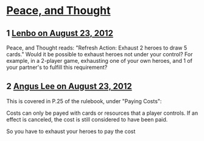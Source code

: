 # [Peace, and Thought](https://community.fantasyflightgames.com/topic/69728-peace-and-thought/)

## 1 [Lenbo on August 23, 2012](https://community.fantasyflightgames.com/topic/69728-peace-and-thought/?do=findComment&comment=680104)

Peace, and Thought reads: "Refresh Action: Exhaust 2 heroes to draw 5 cards." Would it be possible to exhaust heroes not under your control? For example, in a 2-player game, exhausting one of your own heroes, and 1 of your partner's to fulfill this requirement?

## 2 [Angus Lee on August 23, 2012](https://community.fantasyflightgames.com/topic/69728-peace-and-thought/?do=findComment&comment=680117)

This is covered in P.25 of the rulebook, under "Paying Costs":

Costs can only be payed with cards or resources that a
player controls. If an effect is canceled, the cost is still
considered to have been paid.

So you have to exhaust your heroes to pay the cost

